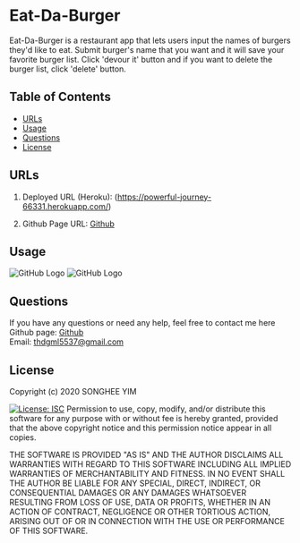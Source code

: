 # Eat-Da-Burger
Eat-Da-Burger is a restaurant app that lets users input the names of burgers they'd like to eat. Submit burger's name that you want and it will save your favorite burger list. Click 'devour it' button and if you want to delete the burger list, click 'delete' button. 

## Table of Contents
* [URLs](#URLs)
* [Usage](#usage)
* [Questions](#questions)
* [License](#license)


## URLs
1. Deployed URL (Heroku):
    (https://powerful-journey-66331.herokuapp.com/)

2. Github Page URL: 
[Github](https://github.com/Songhee95/Eat-Da-Burger)

## Usage
![GitHub Logo](./images/1.PNG)
![GitHub Logo](./images/2.PNG)

## Questions
If you have any questions or need any help, feel free to contact me here <br>
Github page: [Github](https://github.com/songhee95/) <br>
Email: thdgml5537@gmail.com


## License
Copyright (c) 2020 SONGHEE YIM


[![License: ISC](https://img.shields.io/badge/License-ISC-blue.svg)](https://opensource.org/licenses/ISC)
Permission to use, copy, modify, and/or distribute this software for any
purpose with or without fee is hereby granted, provided that the above
copyright notice and this permission notice appear in all copies.

THE SOFTWARE IS PROVIDED "AS IS" AND THE AUTHOR DISCLAIMS ALL WARRANTIES
WITH REGARD TO THIS SOFTWARE INCLUDING ALL IMPLIED WARRANTIES OF
MERCHANTABILITY AND FITNESS. IN NO EVENT SHALL THE AUTHOR BE LIABLE FOR
ANY SPECIAL, DIRECT, INDIRECT, OR CONSEQUENTIAL DAMAGES OR ANY DAMAGES
WHATSOEVER RESULTING FROM LOSS OF USE, DATA OR PROFITS, WHETHER IN AN
ACTION OF CONTRACT, NEGLIGENCE OR OTHER TORTIOUS ACTION, ARISING OUT OF
OR IN CONNECTION WITH THE USE OR PERFORMANCE OF THIS SOFTWARE.
